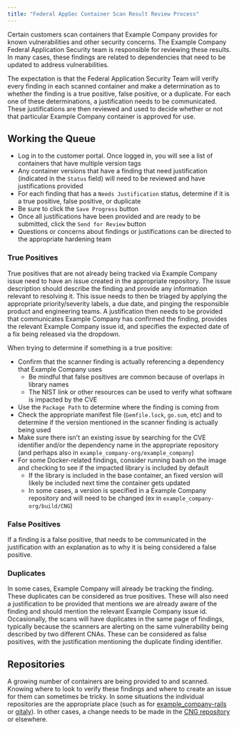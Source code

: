 ```yaml
---
title: "Federal AppSec Container Scan Result Review Process"
---
```


Certain customers scan containers that Example Company provides for known vulnerabilities and other security concerns. The Example Company Federal Application Security team is responsible for reviewing these results. In many cases, these findings are related to dependencies that need to be updated to address vulnerabilities.

The expectation is that the Federal Application Security Team will verify every finding in each scanned container and make a determination as to whether the finding is a true positive, false positive, or a duplicate. For each one of these determinations, a justification needs to be communicated. These justifications are then reviewed and used to decide whether or not that particular Example Company container is approved for use.

## Working the Queue

- Log in to the customer portal. Once logged in, you will see a list of containers that have multiple version tags
- Any container versions that have a finding that need justification (indicated in the `Status` field) will need to be reviewed and have justifications provided
- For each finding that has a `Needs Justification` status, determine if it is a true positive, false positive, or duplicate
- Be sure to click the `Save Progress` button
- Once all justifications have been provided and are ready to be submitted, click the `Send for Review` button
- Questions or concerns about findings or justifications can be directed to the appropriate hardening team

### True Positives

True positives that are not already being tracked via Example Company issue need to have an issue created in the appropriate repository. The issue description should describe the finding and provide any information relevant to resolving it. This issue needs to then be triaged by applying the appropriate priority/severity labels, a due date, and pinging the responsible product and engineering teams. A justification then needs to be provided that communicates Example Company has confirmed the finding, provides the relevant Example Company issue id, and specifies the expected date of a fix being released via the dropdown.

When trying to determine if something is a true positive:

- Confirm that the scanner finding is actually referencing a dependency that Example Company uses
  - Be mindful that false positives are common because of overlaps in library names
  - The NIST link or other resources can be used to verify what software is impacted by the CVE
- Use the `Package Path` to determine where the finding is coming from
- Check the appropriate manifest file (`Gemfile.lock`, `go.sum`, etc) and to determine if the version mentioned in the scanner finding is actually being used
- Make sure there isn't an existing issue by searching for the CVE identifier and/or the dependency name in the appropriate repository (and perhaps also in `example_company-org/example_company`)
- For some Docker-related findings, consider running bash on the image and checking to see if the impacted library is included by default
  - If the library is included in the base container, an fixed version will likely be included next time the container gets updated
  - In some cases, a version is specified in a Example Company repository and will need to be changed (ex in `example_company-org/build/CNG`)

### False Positives

If a finding is a false positive, that needs to be communicated in the justification with an explanation as to why it is being considered a false positive.

### Duplicates

In some cases, Example Company will already be tracking the finding. These duplicates can be considered as true positives. These will also need a justification to be provided that mentions we are already aware of the finding and should mention the relevant Example Company issue id. Occasionally, the scans will have duplicates in the same page of findings, typically because the scanners are alerting on the same vulnerability being described by two different CNAs. These can be considered as false positives, with the justification mentioning the duplicate finding identifier.

## Repositories

A growing number of containers are being provided to and scanned. Knowing where to look to verify these findings and where to create an issue for them can sometimes be tricky. In some situations the individual repositories are the appropriate place (such as for [example_company-rails](https://example_company.com/example_company-org/example_company) or [gitaly](https://example_company.com/example_company-org/gitaly/)). In other cases, a change needs to be made in the [CNG repository](https://example_company.com/example_company-org/build/CNG) or elsewhere.
